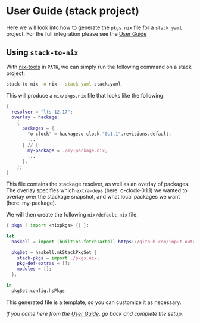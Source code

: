 # User Guide (stack project)

Here we will look into how to generate the `pkgs.nix` file for a
`stack.yaml` project.  For the full integration please see the [User
Guide](/user-guide)

## Using `stack-to-nix`

With [nix-tools](https://github.com/input-output-hk/nix-tools) in
`PATH`, we can simply run the following command on a stack project:

```bash
stack-to-nix -o nix --stack-yaml stack.yaml
```

This will produce a `nix/pkgs.nix` file that looks like the following:
```nix
{
  resolver = "lts-12.17";
  overlay = hackage:
    {
      packages = {
        "o-clock" = hackage.o-clock."0.1.1".revisions.default;
        ...
      } // {
        my-package = ./my-package.nix;
        ...
      };
    };
}
```

This file contains the stackage resolver, as well as an overlay of
packages.  The overlay specifies which `extra-deps` (here: o-clock-0.1.1)
we wanted to overlay over the stackage snapshot, and what local
packages we want (here: my-package).

We will then create the following `nix/default.nix` file:

```nix
{ pkgs ? import <nixpkgs> {} }:

let
  haskell = import (builtins.fetchTarball https://github.com/input-output-hk/haskell.nix/archive/master.tar.gz) { inherit pkgs; };

  pkgSet = haskell.mkStackPkgSet {
    stack-pkgs = import ./pkgs.nix;
    pkg-def-extras = [];
    modules = [];
  };

in
  pkgSet.config.hsPkgs
```

This generated file is a template, so you can customize it as
necessary.

*If you came here from the [User Guide](/user-guide), go back and
 complete the setup.*

